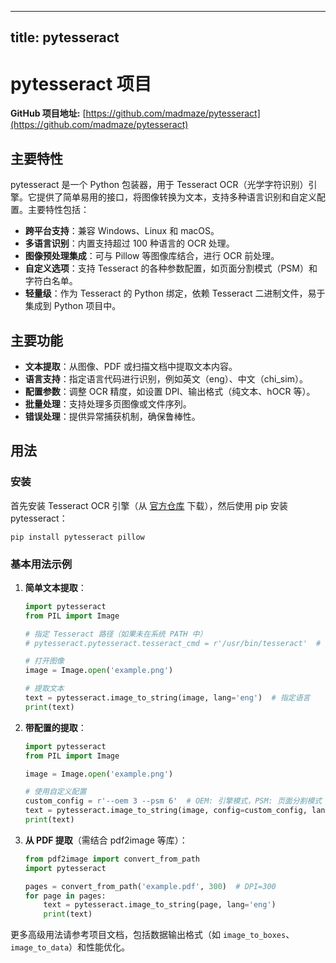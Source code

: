 
---
title: pytesseract
---

# pytesseract 项目

**GitHub 项目地址:** [https://github.com/madmaze/pytesseract](https://github.com/madmaze/pytesseract)

## 主要特性
pytesseract 是一个 Python 包装器，用于 Tesseract OCR（光学字符识别）引擎。它提供了简单易用的接口，将图像转换为文本，支持多种语言识别和自定义配置。主要特性包括：
- **跨平台支持**：兼容 Windows、Linux 和 macOS。
- **多语言识别**：内置支持超过 100 种语言的 OCR 处理。
- **图像预处理集成**：可与 Pillow 等图像库结合，进行 OCR 前处理。
- **自定义选项**：支持 Tesseract 的各种参数配置，如页面分割模式（PSM）和字符白名单。
- **轻量级**：作为 Tesseract 的 Python 绑定，依赖 Tesseract 二进制文件，易于集成到 Python 项目中。

## 主要功能
- **文本提取**：从图像、PDF 或扫描文档中提取文本内容。
- **语言支持**：指定语言代码进行识别，例如英文（eng）、中文（chi_sim）。
- **配置参数**：调整 OCR 精度，如设置 DPI、输出格式（纯文本、hOCR 等）。
- **批量处理**：支持处理多页图像或文件序列。
- **错误处理**：提供异常捕获机制，确保鲁棒性。

## 用法
### 安装
首先安装 Tesseract OCR 引擎（从 [官方仓库](https://github.com/tesseract-ocr/tesseract) 下载），然后使用 pip 安装 pytesseract：
```
pip install pytesseract pillow
```

### 基本用法示例
1. **简单文本提取**：
   ```python
   import pytesseract
   from PIL import Image

   # 指定 Tesseract 路径（如果未在系统 PATH 中）
   # pytesseract.pytesseract.tesseract_cmd = r'/usr/bin/tesseract'  # Linux 示例

   # 打开图像
   image = Image.open('example.png')

   # 提取文本
   text = pytesseract.image_to_string(image, lang='eng')  # 指定语言
   print(text)
   ```

2. **带配置的提取**：
   ```python
   import pytesseract
   from PIL import Image

   image = Image.open('example.png')

   # 使用自定义配置
   custom_config = r'--oem 3 --psm 6'  # OEM: 引擎模式，PSM: 页面分割模式
   text = pytesseract.image_to_string(image, config=custom_config, lang='chi_sim')
   print(text)
   ```

3. **从 PDF 提取**（需结合 pdf2image 等库）：
   ```python
   from pdf2image import convert_from_path
   import pytesseract

   pages = convert_from_path('example.pdf', 300)  # DPI=300
   for page in pages:
       text = pytesseract.image_to_string(page, lang='eng')
       print(text)
   ```

更多高级用法请参考项目文档，包括数据输出格式（如 `image_to_boxes`、`image_to_data`）和性能优化。